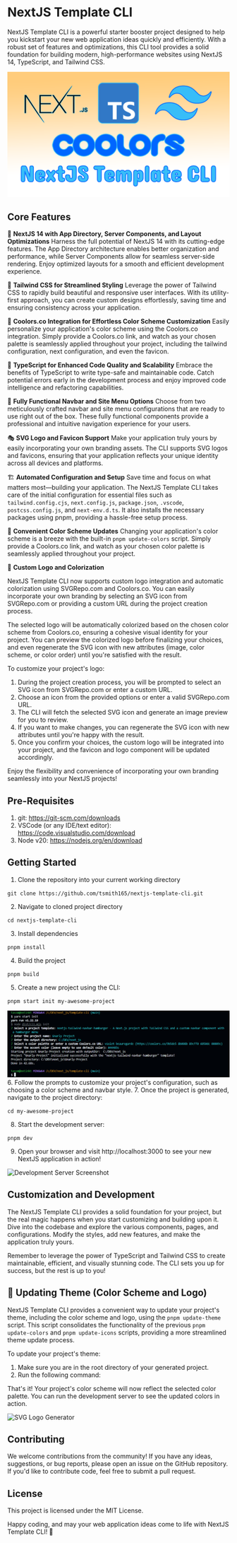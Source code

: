 # NextJS Template CLI

NextJS Template CLI is a powerful starter booster project designed to help you kickstart your new web application ideas quickly and efficiently. With a robust set of features and optimizations, this CLI tool provides a solid foundation for building modern, high-performance websites using NextJS 14, TypeScript, and Tailwind CSS.

![NextJs Template CLI Banner](assets/next_ts_tailwind_coolors_template_cli.png)

## Core Features

🚀 **NextJS 14 with App Directory, Server Components, and Layout Optimizations**
Harness the full potential of NextJS 14 with its cutting-edge features. The App Directory architecture enables better organization and performance, while Server Components allow for seamless server-side rendering. Enjoy optimized layouts for a smooth and efficient development experience.

🎨 **Tailwind CSS for Streamlined Styling**
Leverage the power of Tailwind CSS to rapidly build beautiful and responsive user interfaces. With its utility-first approach, you can create custom designs effortlessly, saving time and ensuring consistency across your application.

🌈 **Coolors.co Integration for Effortless Color Scheme Customization**
Easily personalize your application's color scheme using the Coolors.co integration. Simply provide a Coolors.co link, and watch as your chosen palette is seamlessly applied throughout your project, including the tailwind configuration, next configuration, and even the favicon.

🧩 **TypeScript for Enhanced Code Quality and Scalability**
Embrace the benefits of TypeScript to write type-safe and maintainable code. Catch potential errors early in the development process and enjoy improved code intelligence and refactoring capabilities.

🍬 **Fully Functional Navbar and Site Menu Options**
Choose from two meticulously crafted navbar and site menu configurations that are ready to use right out of the box. These fully functional components provide a professional and intuitive navigation experience for your users.

🎭 **SVG Logo and Favicon Support**
Make your application truly yours by easily incorporating your own branding assets. The CLI supports SVG logos and favicons, ensuring that your application reflects your unique identity across all devices and platforms.

🏗️ **Automated Configuration and Setup**
Save time and focus on what matters most—building your application. The NextJS Template CLI takes care of the initial configuration for essential files such as `tailwind.config.cjs`, `next.config.js`, `package.json`, `.vscode`, `postcss.config.js`, and `next-env.d.ts`. It also installs the necessary packages using pnpm, providing a hassle-free setup process.

🎨 **Convenient Color Scheme Updates**
Changing your application's color scheme is a breeze with the built-in `pnpm update-colors` script. Simply provide a Coolors.co link, and watch as your chosen color palette is seamlessly applied throughout your project.

🎨 **Custom Logo and Colorization**

NextJS Template CLI now supports custom logo integration and automatic colorization using SVGRepo.com and Coolors.co. You can easily incorporate your own branding by selecting an SVG icon from SVGRepo.com or providing a custom URL during the project creation process.

The selected logo will be automatically colorized based on the chosen color scheme from Coolors.co, ensuring a cohesive visual identity for your project. You can preview the colorized logo before finalizing your choices, and even regenerate the SVG icon with new attributes (image, color scheme, or color order) until you're satisfied with the result.

To customize your project's logo:

1. During the project creation process, you will be prompted to select an SVG icon from SVGRepo.com or enter a custom URL.
2. Choose an icon from the provided options or enter a valid SVGRepo.com URL.
3. The CLI will fetch the selected SVG icon and generate an image preview for you to review.
4. If you want to make changes, you can regenerate the SVG icon with new attributes until you're happy with the result.
5. Once you confirm your choices, the custom logo will be integrated into your project, and the favicon and logo component will be updated accordingly.

Enjoy the flexibility and convenience of incorporating your own branding seamlessly into your NextJS projects!

## Pre-Requisites

1. git: https://git-scm.com/downloads
2. VSCode (or any IDE/text editor): https://code.visualstudio.com/download
3. Node v20: https://nodejs.org/en/download

## Getting Started

1. Clone the repository into your current working directory

```
git clone https://github.com/tsmith165/nextjs-template-cli.git
```

2. Navigate to cloned project directory

```
cd nextjs-template-cli
```

3. Install dependencies

```
pnpm install
```

4. Build the project

```
pnpm build
```

5. Create a new project using the CLI:

```
pnpm start init my-awesome-project
```

![CLI Inquirer Questions](assets/template_cli_screenshot.png) 6. Follow the prompts to customize your project's configuration, such as choosing a color scheme and navbar style. 7. Once the project is generated, navigate to the project directory:

```
cd my-awesome-project
```

8. Start the development server:

```
pnpm dev
```

9. Open your browser and visit http://localhost:3000 to see your new NextJS application in action!

![Development Server Screenshot](assets/template-cli-reel.gif)

## Customization and Development

The NextJS Template CLI provides a solid foundation for your project, but the real magic happens when you start customizing and building upon it. Dive into the codebase and explore the various components, pages, and configurations. Modify the styles, add new features, and make the application truly yours.

Remember to leverage the power of TypeScript and Tailwind CSS to create maintainable, efficient, and visually stunning code. The CLI sets you up for success, but the rest is up to you!

## 🎨 Updating Theme (Color Scheme and Logo)

NextJS Template CLI provides a convenient way to update your project's theme, including the color scheme and logo, using the `pnpm update-theme` script. This script consolidates the functionality of the previous `pnpm update-colors` and `pnpm update-icons` scripts, providing a more streamlined theme update process.

To update your project's theme:

1. Make sure you are in the root directory of your generated project.
2. Run the following command:

That's it! Your project's color scheme will now reflect the selected color palette. You can run the development server to see the updated colors in action.

![SVG Logo Generator](assets/svg_logo_generator.gif)

## Contributing

We welcome contributions from the community! If you have any ideas, suggestions, or bug reports, please open an issue on the GitHub repository. If you'd like to contribute code, feel free to submit a pull request.

## License

This project is licensed under the MIT License.

Happy coding, and may your web application ideas come to life with NextJS Template CLI! 🌟
